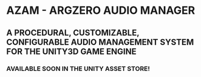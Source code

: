 # AZAM - ARGZERO AUDIO MANAGER
## A PROCEDURAL, CUSTOMIZABLE, CONFIGURABLE AUDIO MANAGEMENT SYSTEM FOR THE UNITY3D GAME ENGINE
### AVAILABLE SOON IN THE UNITY ASSET STORE!
